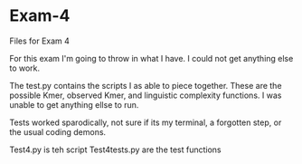 # Exam-4
Files for Exam 4

For this exam I'm going to throw in what I have. I could not get anything else to work.

The test.py contains the scripts I as able to piece together. These are the possible Kmer, observed Kmer, and linguistic complexity functions. I was unable to get anything ellse to run. 

Tests worked sparodically, not sure if its my terminal, a forgotten step, or the usual coding demons.

Test4.py is teh script
Test4tests.py are the test functions
